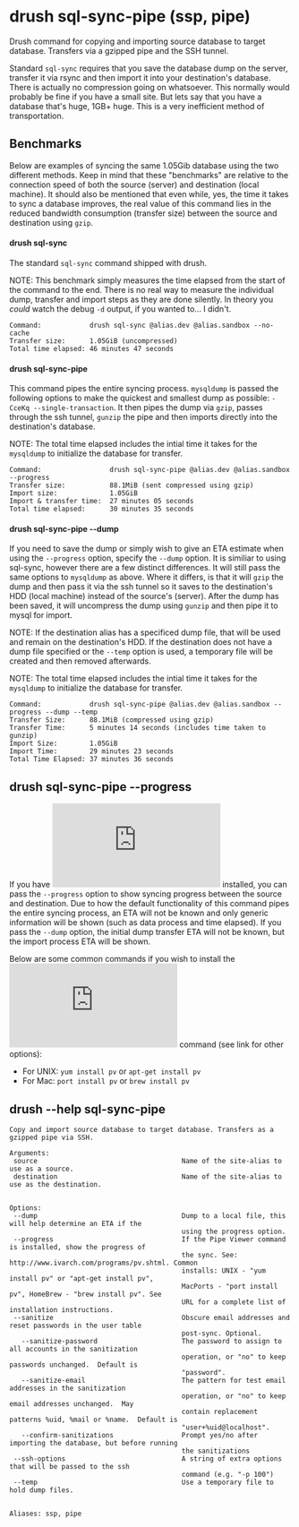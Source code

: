 drush sql-sync-pipe (ssp, pipe)
=============
Drush command for copying and importing source database to target database. Transfers via a gzipped pipe and the SSH
tunnel.


Standard `sql-sync` requires that you save the database dump on the server, transfer it via rsync and then import it
into your destination's database. There is actually no compression going on whatsoever. This normally would probably
be fine if you have a small site. But lets say that you have a database that's huge, 1GB+ huge. This is a very
inefficient method of transportation.

## Benchmarks
Below are examples of syncing the same 1.05Gib database using the two different methods. Keep in mind that these
"benchmarks" are relative to the connection speed of both the source (server) and destination (local machine). It
should also be mentioned that even while, yes, the time it takes to sync a database improves, the real
value of this command lies in the reduced bandwidth consumption (transfer size) between the source and destination
using `gzip`.

#### drush sql-sync
The standard `sql-sync` command shipped with drush.

NOTE: This benchmark simply measures the time elapsed from the start of the command to the end. There is no real way
to measure the individual dump, transfer and import steps as they are done silently. In theory you _could_ watch the
debug `-d` output, if you wanted to... I didn't.
```
Command:            drush sql-sync @alias.dev @alias.sandbox --no-cache
Transfer size:      1.05GiB (uncompressed)
Total time elapsed: 46 minutes 47 seconds
```

#### drush sql-sync-pipe
This command pipes the entire syncing process. `mysqldump` is passed the following options to make the quickest
and smallest dump as possible: `-CceKq --single-transaction`. It then pipes the dump via `gzip`, passes through the
ssh tunnel, `gunzip` the pipe and then imports directly into the destination's database.

NOTE: The total time elapsed includes the intial time it takes for the `mysqldump` to initialize the database for
transfer.
```
Command:                 drush sql-sync-pipe @alias.dev @alias.sandbox --progress
Transfer size:           88.1MiB (sent compressed using gzip)
Import size:             1.05GiB
Import & transfer time:  27 minutes 05 seconds
Total time elapsed:      30 minutes 35 seconds
```

#### drush sql-sync-pipe --dump
If you need to save the dump or simply wish to give an ETA estimate when using the `--progress` option, specify the
`--dump` option. It is similiar to using sql-sync, however there are a few distinct differences. It will still pass
the same options to `mysqldump` as above. Where it differs, is that it will `gzip` the dump and then pass it via the
ssh tunnel so it saves to the destination's HDD (local machine) instead of the source's (server). After the dump has
been saved, it will uncompress the dump using `gunzip` and then pipe it to mysql for import.

NOTE: If the destination alias has a specificed dump file, that will be used and remain on the destination's HDD. If
the destination does not have a dump file specified or the `--temp` option is used, a temporary file will be created
and then removed afterwards.

NOTE: The total time elapsed includes the intial time it takes for the `mysqldump` to initialize the database for
transfer.
```
Command:            drush sql-sync-pipe @alias.dev @alias.sandbox --progress --dump --temp
Transfer Size:      88.1MiB (compressed using gzip)
Transfer Time:      5 minutes 14 seconds (includes time taken to gunzip)
Import Size:        1.05GiB
Import Time:        29 minutes 23 seconds
Total Time Elapsed: 37 minutes 36 seconds
```

## drush sql-sync-pipe --progress
If you have ![Pipe Viewer](http://www.ivarch.com/programs/pv.shtml) installed, you can pass the `--progress` option to show syncing progress between the source and destination.
Due to how the default functionality of this command pipes the entire syncing process, an ETA will not be known and
only generic information will be shown (such as data process and time elapsed). If you pass the `--dump` option, the
initial dump transfer ETA will not be known, but the import process ETA will be shown.

Below are some common commands if you wish to install the ![Pipe Viewer](http://www.ivarch.com/programs/pv.shtml) command (see link for other options):
* For UNIX: `yum install pv` or `apt-get install pv`
* For Mac: `port install pv` or `brew install pv`

## drush --help sql-sync-pipe
```
Copy and import source database to target database. Transfers as a gzipped pipe via SSH.

Arguments:
 source                                    Name of the site-alias to use as a source.
 destination                               Name of the site-alias to use as the destination.


Options:
 --dump                                    Dump to a local file, this will help determine an ETA if the
                                           using the progress option.
 --progress                                If the Pipe Viewer command is installed, show the progress of
                                           the sync. See: http://www.ivarch.com/programs/pv.shtml. Common
                                           installs: UNIX - "yum install pv" or "apt-get install pv",
                                           MacPorts - "port install pv", HomeBrew - "brew install pv". See
                                           URL for a complete list of installation instructions.
 --sanitize                                Obscure email addresses and reset passwords in the user table
                                           post-sync. Optional.
   --sanitize-password                     The password to assign to all accounts in the sanitization
                                           operation, or "no" to keep passwords unchanged.  Default is
                                           "password".
   --sanitize-email                        The pattern for test email addresses in the sanitization
                                           operation, or "no" to keep email addresses unchanged.  May
                                           contain replacement patterns %uid, %mail or %name.  Default is
                                           "user+%uid@localhost".
   --confirm-sanitizations                 Prompt yes/no after importing the database, but before running
                                           the sanitizations
 --ssh-options                             A string of extra options that will be passed to the ssh
                                           command (e.g. "-p 100")
 --temp                                    Use a temporary file to hold dump files.


Aliases: ssp, pipe
```
